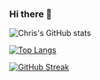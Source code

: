 ### Hi there 👋
![Chris's GitHub stats](https://github-readme-stats.vercel.app/api?username=ihindha&theme=nord&show_icons=true&include_all_commits=true)



[![Top Langs](https://github-readme-stats.vercel.app/api/top-langs/?username=ihindha&layout=compact&theme=nord)](https://github.com/anuraghazra/github-readme-stats)

[![GitHub Streak](https://streak-stats.demolab.com/?user=ihindha&theme=nord)](https://git.io/streak-stats)


<!--
**ihindha/ihindha** is a ✨ _special_ ✨ repository because its `README.md` (this file) appears on your GitHub profile.

Here are some ideas to get you started:

- 🔭 I’m currently working on ...
- 🌱 I’m currently learning ...
- 👯 I’m looking to collaborate on ...
- 🤔 I’m looking for help with ...
- 💬 Ask me about ...
- 📫 How to reach me: ...
- 😄 Pronouns: ...
- ⚡ Fun fact: ...
-->
